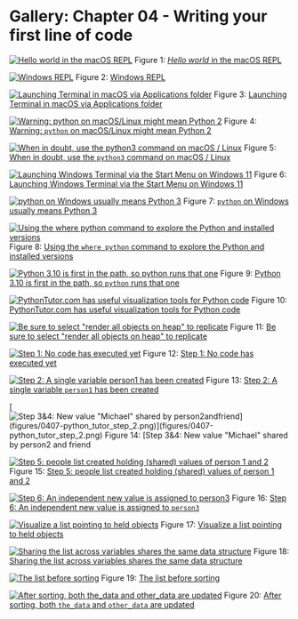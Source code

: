 # Gallery: Chapter 04 - Writing your first line of code

[![*Hello world* in the macOS REPL](figures/0401-repl_1.png)](figures/0401-repl_1.png)
Figure 1: [*Hello world* in the macOS REPL](figures/0401-repl_1.png)


[![Windows REPL](figures/0401-repl_2.png)](figures/0401-repl_2.png)
Figure 2: [Windows REPL](figures/0401-repl_2.png)


[![Launching Terminal in macOS via Applications folder](figures/0402-terminal.png)](figures/0402-terminal.png)
Figure 3: [Launching Terminal in macOS via Applications folder](figures/0402-terminal.png)


[![Warning: `python` on macOS/Linux might mean Python 2](figures/0402-python2.png)](figures/0402-python2.png)
Figure 4: [Warning: `python` on macOS/Linux might mean Python 2](figures/0402-python2.png)


[![When in doubt, use the `python3` command on macOS / Linux](figures/0402-python3.png)](figures/0402-python3.png)
Figure 5: [When in doubt, use the `python3` command on macOS / Linux](figures/0402-python3.png)


[![Launching Windows Terminal via the Start Menu on Windows 11](figures/0403-cmd.png)](figures/0403-cmd.png)
Figure 6: [Launching Windows Terminal via the Start Menu on Windows 11](figures/0403-cmd.png)


[![`python` on Windows usually means Python 3](figures/0403-python.png)](figures/0403-python.png)
Figure 7: [`python` on Windows usually means Python 3](figures/0403-python.png)


[![Using the `where python` command to explore the Python and installed versions](figures/0403-where_python.png)](figures/0403-where_python.png)
Figure 8: [Using the `where python` command to explore the Python and installed versions](figures/0403-where_python.png)


[![Python 3.10 is first in the path, so `python` runs that one](figures/0403-hello_world.png)](figures/0403-hello_world.png)
Figure 9: [Python 3.10 is first in the path, so `python` runs that one](figures/0403-hello_world.png)


[![PythonTutor.com has useful visualization tools for Python code](figures/0407-python_tutor.png)](figures/0407-python_tutor.png)
Figure 10: [PythonTutor.com has useful visualization tools for Python code](figures/0407-python_tutor.png)


[![Be sure to select "render all objects on heap" to replicate](figures/0407-python_tutor_setting.png)](figures/0407-python_tutor_setting.png)
Figure 11: [Be sure to select "render all objects on heap" to replicate](figures/0407-python_tutor_setting.png)


[![Step 1: No code has executed yet](figures/0407-python_tutor_execution.png)](figures/0407-python_tutor_execution.png)
Figure 12: [Step 1: No code has executed yet](figures/0407-python_tutor_execution.png)


[![Step 2: A single variable `person1` has been created](figures/0407-python_tutor_step_1.png)](figures/0407-python_tutor_step_1.png)
Figure 13: [Step 2: A single variable `person1` has been created](figures/0407-python_tutor_step_1.png)


[![Step 3&4: New value `"Michael" shared by `person2` and `friend`](figures/0407-python_tutor_step_2.png)](figures/0407-python_tutor_step_2.png)
Figure 14: [Step 3&4: New value `"Michael" shared by `person2` and `friend`](figures/0407-python_tutor_step_2.png)


[![Step 5: people list created holding (shared) values of person 1 and 2](figures/0407-python_tutor_step_3.png)](figures/0407-python_tutor_step_3.png)
Figure 15: [Step 5: people list created holding (shared) values of person 1 and 2](figures/0407-python_tutor_step_3.png)


[![Step 6: An independent new value is assigned to `person3`](figures/0407-python_tutor_step_4.png)](figures/0407-python_tutor_step_4.png)
Figure 16: [Step 6: An independent new value is assigned to `person3`](figures/0407-python_tutor_step_4.png)


[![Visualize a list pointing to held objects](figures/0408-python_tutor_list.png)](figures/0408-python_tutor_list.png)
Figure 17: [Visualize a list pointing to held objects](figures/0408-python_tutor_list.png)


[![Sharing the list across variables shares the same data structure](figures/0408-python_tutor_list_2.png)](figures/0408-python_tutor_list_2.png)
Figure 18: [Sharing the list across variables shares the same data structure](figures/0408-python_tutor_list_2.png)


[![The list before sorting](figures/0408-python_tutor_list_3.png)](figures/0408-python_tutor_list_3.png)
Figure 19: [The list before sorting](figures/0408-python_tutor_list_3.png)


[![After sorting, both `the_data` and `other_data` are updated](figures/0408-python_tutor_list_4.png)](figures/0408-python_tutor_list_4.png)
Figure 20: [After sorting, both `the_data` and `other_data` are updated](figures/0408-python_tutor_list_4.png)



